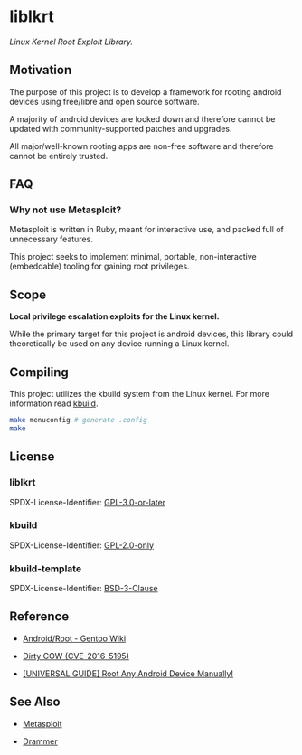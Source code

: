 # liblkrt

_Linux Kernel Root Exploit Library._

## Motivation

The purpose of this project is to develop a framework for rooting android
devices using free/libre and open source software.

A majority of android devices are locked down and therefore cannot be
updated with community-supported patches and upgrades.

All major/well-known rooting apps are non-free software and therefore
cannot be entirely trusted.

## FAQ

### Why not use Metasploit?

Metasploit is written in Ruby, meant for interactive use,
and packed full of unnecessary features.

This project seeks to implement minimal, portable, 
non-interactive (embeddable) tooling for gaining root privileges.

## Scope

**Local privilege escalation exploits for the Linux kernel.**

While the primary target for this project is android devices, this library
could theoretically be used on any device running a Linux kernel.

## Compiling

This project utilizes the kbuild system from the Linux kernel.
For more information read [kbuild](doc/kbuild).

```sh
make menuconfig # generate .config
make
```

## License

### liblkrt

SPDX-License-Identifier: [GPL-3.0-or-later](COPYING.lkrt)

### kbuild

SPDX-License-Identifier: [GPL-2.0-only](COPYING.kbuild)

### kbuild-template

SPDX-License-Identifier: [BSD-3-Clause](COPYING.kbuild-template)

## Reference

- [Android/Root - Gentoo Wiki](https://wiki.gentoo.org/wiki/Android/Root)

- [Dirty COW (CVE-2016-5195)](https://dirtycow.ninja)

- [[UNIVERSAL GUIDE] Root Any Android Device Manually!](https://forum.xda-developers.com/showthread.php?t=2684210)

## See Also

- [Metasploit](https://www.metasploit.com)

- [Drammer](https://www.vusec.net/projects/drammer)

